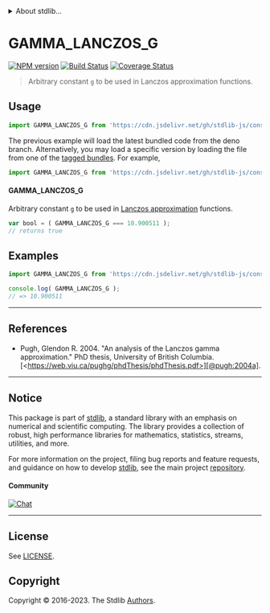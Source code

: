 <!--

@license Apache-2.0

Copyright (c) 2018 The Stdlib Authors.

Licensed under the Apache License, Version 2.0 (the "License");
you may not use this file except in compliance with the License.
You may obtain a copy of the License at

   http://www.apache.org/licenses/LICENSE-2.0

Unless required by applicable law or agreed to in writing, software
distributed under the License is distributed on an "AS IS" BASIS,
WITHOUT WARRANTIES OR CONDITIONS OF ANY KIND, either express or implied.
See the License for the specific language governing permissions and
limitations under the License.

-->


<details>
  <summary>
    About stdlib...
  </summary>
  <p>We believe in a future in which the web is a preferred environment for numerical computation. To help realize this future, we've built stdlib. stdlib is a standard library, with an emphasis on numerical and scientific computation, written in JavaScript (and C) for execution in browsers and in Node.js.</p>
  <p>The library is fully decomposable, being architected in such a way that you can swap out and mix and match APIs and functionality to cater to your exact preferences and use cases.</p>
  <p>When you use stdlib, you can be absolutely certain that you are using the most thorough, rigorous, well-written, studied, documented, tested, measured, and high-quality code out there.</p>
  <p>To join us in bringing numerical computing to the web, get started by checking us out on <a href="https://github.com/stdlib-js/stdlib">GitHub</a>, and please consider <a href="https://opencollective.com/stdlib">financially supporting stdlib</a>. We greatly appreciate your continued support!</p>
</details>

# GAMMA_LANCZOS_G

[![NPM version][npm-image]][npm-url] [![Build Status][test-image]][test-url] [![Coverage Status][coverage-image]][coverage-url] <!-- [![dependencies][dependencies-image]][dependencies-url] -->

> Arbitrary constant `g` to be used in Lanczos approximation functions.

<section class="intro">

</section>

<!-- /.intro -->



<section class="usage">

## Usage

```javascript
import GAMMA_LANCZOS_G from 'https://cdn.jsdelivr.net/gh/stdlib-js/constants-float64-gamma-lanczos-g@deno/mod.js';
```
The previous example will load the latest bundled code from the deno branch. Alternatively, you may load a specific version by loading the file from one of the [tagged bundles](https://github.com/stdlib-js/constants-float64-gamma-lanczos-g/tags). For example,

```javascript
import GAMMA_LANCZOS_G from 'https://cdn.jsdelivr.net/gh/stdlib-js/constants-float64-gamma-lanczos-g@v0.1.0-deno/mod.js';
```

#### GAMMA_LANCZOS_G

Arbitrary constant `g` to be used in [Lanczos approximation][lanczos-approximation] functions.

```javascript
var bool = ( GAMMA_LANCZOS_G === 10.900511 );
// returns true
```

</section>

<!-- /.usage -->

<section class="examples">

## Examples

<!-- eslint no-undef: "error" -->

```javascript
import GAMMA_LANCZOS_G from 'https://cdn.jsdelivr.net/gh/stdlib-js/constants-float64-gamma-lanczos-g@deno/mod.js';

console.log( GAMMA_LANCZOS_G );
// => 10.900511
```

</section>

<!-- /.examples -->

<!-- C interface documentation. -->



* * *

<section class="references">

## References

-   Pugh, Glendon R. 2004. "An analysis of the Lanczos gamma approximation." PhD thesis, University of British Columbia. [&lt;https://web.viu.ca/pughg/phdThesis/phdThesis.pdf>][@pugh:2004a].

</section>

<!-- /.references -->

<!-- Section for related `stdlib` packages. Do not manually edit this section, as it is automatically populated. -->

<section class="related">

</section>

<!-- /.related -->

<!-- Section for all links. Make sure to keep an empty line after the `section` element and another before the `/section` close. -->


<section class="main-repo" >

* * *

## Notice

This package is part of [stdlib][stdlib], a standard library with an emphasis on numerical and scientific computing. The library provides a collection of robust, high performance libraries for mathematics, statistics, streams, utilities, and more.

For more information on the project, filing bug reports and feature requests, and guidance on how to develop [stdlib][stdlib], see the main project [repository][stdlib].

#### Community

[![Chat][chat-image]][chat-url]

---

## License

See [LICENSE][stdlib-license].


## Copyright

Copyright &copy; 2016-2023. The Stdlib [Authors][stdlib-authors].

</section>

<!-- /.stdlib -->

<!-- Section for all links. Make sure to keep an empty line after the `section` element and another before the `/section` close. -->

<section class="links">

[npm-image]: http://img.shields.io/npm/v/@stdlib/constants-float64-gamma-lanczos-g.svg
[npm-url]: https://npmjs.org/package/@stdlib/constants-float64-gamma-lanczos-g

[test-image]: https://github.com/stdlib-js/constants-float64-gamma-lanczos-g/actions/workflows/test.yml/badge.svg?branch=v0.1.0
[test-url]: https://github.com/stdlib-js/constants-float64-gamma-lanczos-g/actions/workflows/test.yml?query=branch:v0.1.0

[coverage-image]: https://img.shields.io/codecov/c/github/stdlib-js/constants-float64-gamma-lanczos-g/main.svg
[coverage-url]: https://codecov.io/github/stdlib-js/constants-float64-gamma-lanczos-g?branch=main

<!--

[dependencies-image]: https://img.shields.io/david/stdlib-js/constants-float64-gamma-lanczos-g.svg
[dependencies-url]: https://david-dm.org/stdlib-js/constants-float64-gamma-lanczos-g/main

-->

[chat-image]: https://img.shields.io/gitter/room/stdlib-js/stdlib.svg
[chat-url]: https://app.gitter.im/#/room/#stdlib-js_stdlib:gitter.im

[stdlib]: https://github.com/stdlib-js/stdlib

[stdlib-authors]: https://github.com/stdlib-js/stdlib/graphs/contributors

[umd]: https://github.com/umdjs/umd
[es-module]: https://developer.mozilla.org/en-US/docs/Web/JavaScript/Guide/Modules

[deno-url]: https://github.com/stdlib-js/constants-float64-gamma-lanczos-g/tree/deno
[umd-url]: https://github.com/stdlib-js/constants-float64-gamma-lanczos-g/tree/umd
[esm-url]: https://github.com/stdlib-js/constants-float64-gamma-lanczos-g/tree/esm
[branches-url]: https://github.com/stdlib-js/constants-float64-gamma-lanczos-g/blob/main/branches.md

[stdlib-license]: https://raw.githubusercontent.com/stdlib-js/constants-float64-gamma-lanczos-g/main/LICENSE

[lanczos-approximation]: https://en.wikipedia.org/wiki/Lanczos_approximation

[@pugh:2004a]: https://web.viu.ca/pughg/phdThesis/phdThesis.pdf

</section>

<!-- /.links -->
